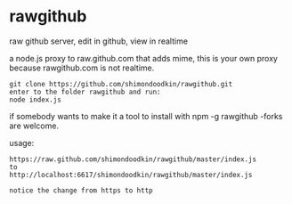 rawgithub
=========

raw github server, edit in github, view in realtime

a node.js proxy to raw.github.com that adds mime, this is your own proxy because rawgithub.com is not realtime.

	git clone https://github.com/shimondoodkin/rawgithub.git
	enter to the folder rawgithub and run:
	node index.js
	
if somebody wants to make it a tool to install with npm -g rawgithub -forks are welcome.
	
	
usage:
    
	https://raw.github.com/shimondoodkin/rawgithub/master/index.js
	to
	http://localhost:6617/shimondoodkin/rawgithub/master/index.js
	
	notice the change from https to http